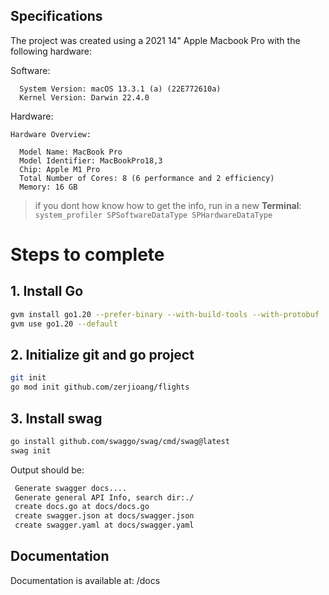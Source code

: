 ## Specifications

The project was created using a 2021 14" Apple Macbook Pro with the following hardware:

Software:


      System Version: macOS 13.3.1 (a) (22E772610a)
      Kernel Version: Darwin 22.4.0

Hardware:

    Hardware Overview:

      Model Name: MacBook Pro
      Model Identifier: MacBookPro18,3
      Chip: Apple M1 Pro
      Total Number of Cores: 8 (6 performance and 2 efficiency)
      Memory: 16 GB

> if you dont how know how to get the info, run in a new **Terminal**:
`system_profiler SPSoftwareDataType SPHardwareDataType`

# Steps to complete

## 1. Install Go

```bash
gvm install go1.20 --prefer-binary --with-build-tools --with-protobuf
gvm use go1.20 --default
```

## 2. Initialize git and go project

```bash
git init
go mod init github.com/zerjioang/flights
```

## 3. Install swag

```bash
go install github.com/swaggo/swag/cmd/swag@latest
swag init
```

Output should be:

```bash
 Generate swagger docs....
 Generate general API Info, search dir:./
 create docs.go at docs/docs.go
 create swagger.json at docs/swagger.json
 create swagger.yaml at docs/swagger.yaml
```

## Documentation

Documentation is available at: /docs